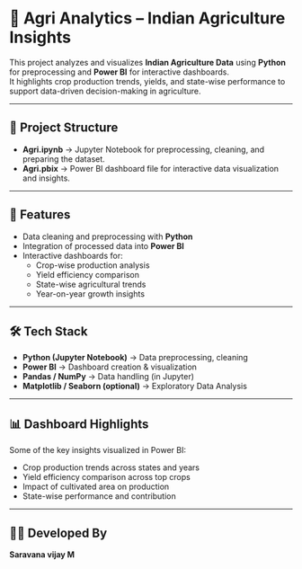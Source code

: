 # 🌾 Agri Analytics – Indian Agriculture Insights

This project analyzes and visualizes **Indian Agriculture Data** using **Python** for preprocessing and **Power BI** for interactive dashboards.  
It highlights crop production trends, yields, and state-wise performance to support data-driven decision-making in agriculture.

---

## 📂 Project Structure
- **Agri.ipynb** → Jupyter Notebook for preprocessing, cleaning, and preparing the dataset.  
- **Agri.pbix** → Power BI dashboard file for interactive data visualization and insights.  

---

## 🔑 Features
- Data cleaning and preprocessing with **Python**  
- Integration of processed data into **Power BI**  
- Interactive dashboards for:
  - Crop-wise production analysis  
  - Yield efficiency comparison  
  - State-wise agricultural trends  
  - Year-on-year growth insights  

---

## 🛠️ Tech Stack
- **Python (Jupyter Notebook)** → Data preprocessing, cleaning  
- **Power BI** → Dashboard creation & visualization  
- **Pandas / NumPy** → Data handling (in Jupyter)  
- **Matplotlib / Seaborn (optional)** → Exploratory Data Analysis  

---

## 📊 Dashboard Highlights
Some of the key insights visualized in Power BI:
- Crop production trends across states and years  
- Yield efficiency comparison across top crops  
- Impact of cultivated area on production  
- State-wise performance and contribution  

---

## 👨‍💻 Developed By
**Saravana vijay M**  
